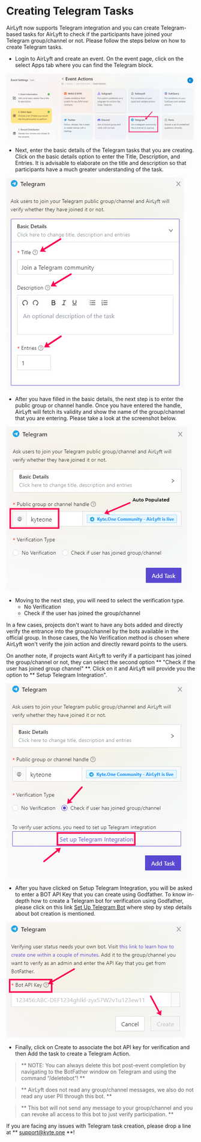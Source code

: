 # Creating Telegram Tasks

AirLyft now supports Telegram integration and you can create Telegram-based tasks for AirLyft to check if the participants have joined your Telegram group/channel or not. Please follow the steps below on how to create Telegram tasks.

- Login to AirLyft and create an event. On the event page, click on the select Apps tab where you can find the Telegram block. 

![](../../../images/TelegramMain.png)

- Next, enter the basic details of the Telegram tasks that you are creating. Click on the basic details option to enter the Title, Description, and Entries. It is advisable to elaborate on the title and description so that participants have a much greater understanding of the task.

![](../../../images/TelegramBasics.png)

- After you have filled in the basic details, the next step is to enter the public group or channel handle. Once you have entered the handle, AirLyft will fetch its validity and show the name of the group/channel that you are entering. Please take a look at the screenshot below. 

![](../../../images/TelegramGroupChannelName.png)

- Moving to the next step, you will need to select the verification type. 
    - No Verification
    - Check if the user has joined the group/channel

In a few cases, projects don't want to have any bots added and directly verify the entrance into the group/channel by the bots available in the official group. In those cases, the No Verification method is chosen where AirLyft won't verify the join action and directly reward points to the users. 

On another note, if projects want AirLyft to verify if a participant has joined the group/channel or not, they can select the second option ** "Check if the user has joined group channel" **. Click on it and AirLyft will provide you the option to ** Setup Telegram Integration". 

![](../../../images/TelegramVerification.png)

- After you have clicked on Setup Telegram Integration, you will be asked to enter a BOT API Key that you can create using Godfather. To know in-depth how to create a Telegram bot for verification using Godfather, please click on this link [Set Up Telegram Bot](https://kyteone.medium.com/airlyft-update-improved-telegram-integration-c5636f19c8e5) where step by step details about bot creation is mentioned. 

![](../../../images/TelegramBot.png)

- Finally, click on Create to associate the bot API key for verification and then Add the task to create a Telegram Action.

> ** NOTE: You can always delete this bot post-event completion by navigating to the BotFather window on Telegram and using the command “/deletebot”! **

> ** AirLyft does not read any group/channel messages, we also do not read any user PII through this bot. **

> ** This bot will not send any message to your group/channel and you can revoke all access to this bot to just verify participation. **

If you are facing any issues with Telegram task creation, please drop a line at ** support@kyte.one **!